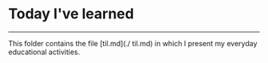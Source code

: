 # Today I've learned #
***
This folder contains the file [til.md](./ til.md) in which I present my everyday educational activities.
